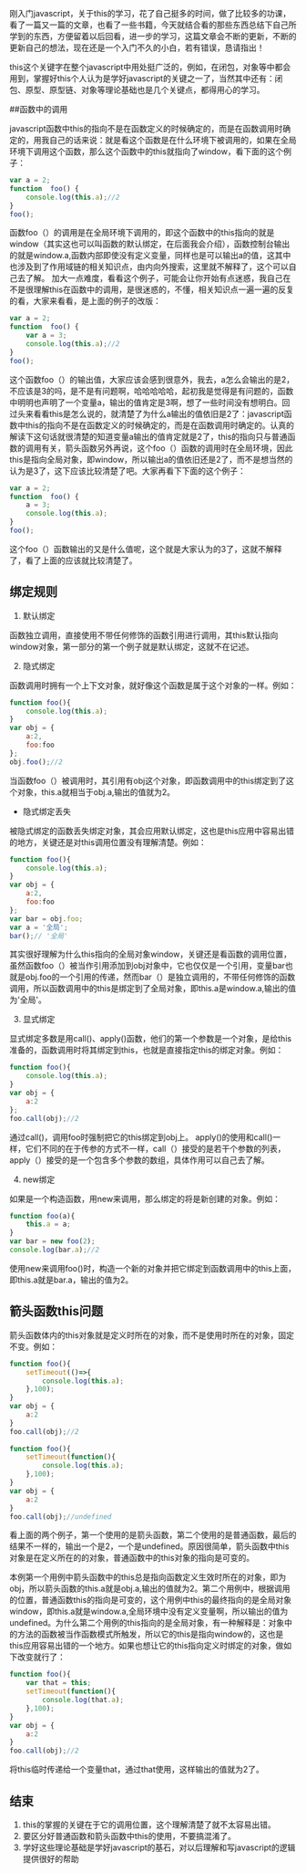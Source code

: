 <p>
刚入门javascript，关于this的学习，花了自己挺多的时间，做了比较多的功课，看了一篇又一篇的文章，也看了一些书籍，今天就结合看的那些东西总结下自己所学到的东西，方便留着以后回看，进一步的学习，这篇文章会不断的更新，不断的更新自己的想法，现在还是一个入门不久的小白，若有错误，恳请指出！
</p>
<p>
this这个关键字在整个javascript中用处挺广泛的，例如，在闭包，对象等中都会用到，掌握好this个人认为是学好javascript的关键之一了，当然其中还有：闭包、原型、原型链、对象等理论基础也是几个关键点，都得用心的学习。
</p>

##函数中的调用
<p>
javascript函数中this的指向不是在函数定义的时候确定的，而是在函数调用时确定的，用我自己的话来说：就是看这个函数是在什么环境下被调用的，如果在全局环境下调用这个函数，那么这个函数中的this就指向了window，看下面的这个例子：
</p>

```javascript
var a = 2;
function  foo() {
    console.log(this.a);//2
}
foo();  
```

<p>
函数foo（）的调用是在全局环境下调用的，即这个函数中的this指向的就是window（其实这也可以叫函数的默认绑定，在后面我会介绍），函数控制台输出的就是window.a,函数内部即使没有定义变量，同样也是可以输出a的值，这其中也涉及到了作用域链的相关知识点，由内向外搜索，这里就不解释了，这个可以自己去了解。
加大一点难度，看看这个例子，可能会让你开始有点迷惑，我自己在不是很理解this在函数中的调用，是很迷惑的，不懂，相关知识点一遍一遍的反复的看，大家来看看，是上面的例子的改版：
</p>

```javascript
var a = 2;
function  foo() {
    var a = 3;
    console.log(this.a);//2
}
foo();
```
<p>
这个函数foo（）的输出值，大家应该会感到很意外，我去，a怎么会输出的是2，不应该是3的吗，是不是有问题啊，哈哈哈哈哈，起初我是觉得是有问题的，函数中明明也声明了一个变量a，输出的值肯定是3啊，想了一些时间没有想明白。回过头来看看this是怎么说的，就清楚了为什么a输出的值依旧是2了：javascript函数中this的指向不是在函数定义的时候确定的，而是在函数调用时确定的。认真的解读下这句话就很清楚的知道变量a输出的值肯定就是2了，this的指向只与普通函数的调用有关，箭头函数另外再说，这个foo（）函数的调用时在全局环境，因此this是指向全局对象，即window，所以输出a的值依旧还是2了，而不是想当然的认为是3了，这下应该比较清楚了吧。大家再看下下面的这个例子：
</p>

```javascript
var a = 2;
function  foo() {
    a = 3;
    console.log(this.a);
}
foo();
```
<p>
这个foo（）函数输出的又是什么值呢，这个就是大家认为的3了，这就不解释了，看了上面的应该就比较清楚了。
</p>

## 绑定规则

1. 默认绑定
<p>
函数独立调用，直接使用不带任何修饰的函数引用进行调用，其this默认指向window对象，第一部分的第一个例子就是默认绑定，这就不在记述。
</p>

2. 隐式绑定
<p>
函数调用时拥有一个上下文对象，就好像这个函数是属于这个对象的一样。例如：
</p>

```javascript
function foo(){
    console.log(this.a);
}
var obj = {
    a:2,
    foo:foo
};
obj.foo();//2
```
<p>
当函数foo（）被调用时，其引用有obj这个对象，即函数调用中的this绑定到了这个对象，this.a就相当于obj.a,输出的值就为2。
</p>

* 隐式绑定丢失
<p>
被隐式绑定的函数丢失绑定对象，其会应用默认绑定，这也是this应用中容易出错的地方，关键还是对this调用位置没有理解清楚。例如：
</p>

```javascript
function foo(){
    console.log(this.a);
}
var obj = {
    a:2,
    foo:foo
};
var bar = obj.foo;
var a = '全局';
bar();// '全局'
```
<p>
其实很好理解为什么this指向的全局对象window，关键还是看函数的调用位置，虽然函数foo（）被当作引用添加到obj对象中，它也仅仅是一个引用，变量bar也就是obj.foo的一个引用的传递，然而bar（）是独立调用的，不带任何修饰的函数调用，所以函数调用中的this是绑定到了全局对象，即this.a是window.a,输出的值为'全局'。
</p>

3. 显式绑定
<p>
显式绑定多数是用call()、apply()函数，他们的第一个参数是一个对象，是给this准备的，函数调用时将其绑定到this，也就是直接指定this的绑定对象。例如：
</p>

```javascript
function foo(){
    console.log(this.a);
}
var obj = {
    a:2
};
foo.call(obj);//2
```
<p>
通过call()，调用foo时强制把它的this绑定到obj上。
apply()的使用和call()一样，它们不同的在于传参的方式不一样，call（）接受的是若干个参数的列表，apply（）接受的是一个包含多个参数的数组，具体作用可以自己去了解。
</p>

4. new绑定
<p>
如果是一个构造函数，用new来调用，那么绑定的将是新创建的对象。例如：
</p>

```javascript
function foo(a){
    this.a = a;
}
var bar = new foo(2);
console.log(bar.a);//2
```
<p>
使用new来调用foo()时，构造一个新的对象并把它绑定到函数调用中的this上面，即this.a就是bar.a，输出的值为2。
</p>

## 箭头函数this问题
<p>
箭头函数体内的this对象就是定义时所在的对象，而不是使用时所在的对象，固定不变。例如：
</p>

```javascript
function foo(){
    setTimeout(()=>{
        console.log(this.a);
    },100);
}
var obj = {
    a:2
}
foo.call(obj);//2   
    
function foo(){
    setTimeout(function(){
        console.log(this.a);
    },100);
}
var obj = {
    a:2
}
foo.call(obj);//undefined
```
<p>
看上面的两个例子，第一个使用的是箭头函数，第二个使用的是普通函数，最后的结果不一样的，输出一个是2，一个是undefined。原因很简单，箭头函数中this对象是在定义所在的的对象，普通函数中的this对象的指向是可变的。
</p>
<p>
本例第一个用例中箭头函数中的this总是指向函数定义生效时所在的对象，即为obj，所以箭头函数的this.a就是obj.a,输出的值就为2。第二个用例中，根据调用的位置，普通函数this的指向是可变的，这个用例中this的最终指向的是全局对象window，即this.a就是window.a,全局环境中没有定义变量啊，所以输出的值为undefined。为什么第二个用例的this指向的是全局对象，有一种解释是：对象中的方法的函数被当作函数模式所触发，所以它的this是指向window的，这也是this应用容易出错的一个地方。如果也想让它的this指向定义时绑定的对象，做如下改变就行了：
</p>

```javascript
function foo(){
    var that = this;
    setTimeout(function(){
        console.log(that.a);
    },100);
}
var obj = {
    a:2
}
foo.call(obj);//2
```
<p>
将this临时传递给一个变量that，通过that使用，这样输出的值就为2了。
</p>

## 结束
1. this的掌握的关键在于它的调用位置，这个理解清楚了就不太容易出错。
2. 要区分好普通函数和箭头函数中this的使用，不要搞混淆了。
3. 学好这些理论基础是学好javascript的基石，对以后理解和写javascript的逻辑提供很好的帮助